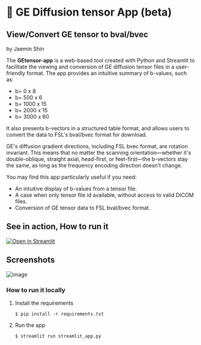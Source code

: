 # 🎈 GE Diffusion tensor App (beta)
## View/Convert GE tensor to bval/bvec
by Jaemin Shin

The **GEtensor-app** is a web-based tool created with Python and Streamlit to facilitate the viewing and conversion of GE diffusion tensor files in a user-friendly format. The app provides an intuitive summary of b-values, such as:
- b= 0 x 8
- b= 500 x 6
- b= 1000 x 15
- b= 2000 x 15
- b= 3000 x 60

It also presents b-vectors in a structured table format, and allows users to convert the data to FSL's bval/bvec format for download.

GE's diffusion gradient directions, including FSL bvec format, are rotation invariant. This means that no matter the scanning orientation—whether it's double-oblique, straight axial, head-first, or feet-first—the b-vectors stay the same, as long as the frequency encoding direction doesn’t change.

You may find this app particularly useful if you need:
- An intuitive display of b-values from a tensor file.
- A case when only tensor file id available, without access to valid DICOM files.
- Conversion of GE tensor data to FSL bval/bvec format.

## See in action, How to run it
[![Open in Streamlit](https://static.streamlit.io/badges/streamlit_badge_black_white.svg)](https://getensor.streamlit.app/)

## Screenshots

![image](https://github.com/user-attachments/assets/2fd22493-fc7e-4588-9782-abd4fd064a6c)





### How to run it locally

1. Install the requirements

   ```
   $ pip install -r requirements.txt
   ```

2. Run the app

   ```
   $ streamlit run streamlit_app.py
   ```

